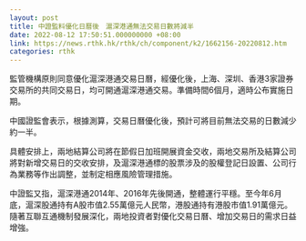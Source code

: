 ```yaml
---
layout: post
title: 中證監料優化日曆後　滬深港通無法交易日數將減半
date: 2022-08-12 17:50:51.000000000 +08:00
link: https://news.rthk.hk/rthk/ch/component/k2/1662156-20220812.htm
categories: rthk
---
```


監管機構原則同意優化滬深港通交易日曆，經優化後，上海、深圳、香港3家證券交易所的共同交易日，均可開通滬深港通交易。準備時間6個月，適時公布實施日期。

中國證監會表示，根據測算，交易日曆優化後，預計可將目前無法交易的日數減少約一半。

具體安排上，兩地結算公司將在節假日加班開展資金交收，兩地交易所及結算公司將對新增交易日的交收安排，及滬深港通標的股票涉及的股權登記日設置、公司行為業務等作出調整，並制定相應風險管理措施。

中證監又指，滬深港通2014年、2016年先後開通，整體運行平穩。至今年6月底，滬深股通持有A股市值2.55萬億元人民幣，港股通持有港股市值1.91萬億元。隨著互聯互通機制發展深化，兩地投資者對優化交易日曆、增加交易日的需求日益增強。
